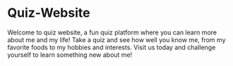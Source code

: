 # Quiz-Website
Welcome to quiz website, a fun quiz platform where you can learn more about me and my life! Take a quiz and see how well you know me, from my favorite foods to my hobbies and interests. Visit us today and challenge yourself to learn something new about me!
